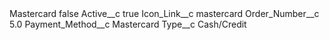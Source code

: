 <?xml version="1.0" encoding="UTF-8"?>
<CustomMetadata xmlns="http://soap.sforce.com/2006/04/metadata" xmlns:xsi="http://www.w3.org/2001/XMLSchema-instance" xmlns:xsd="http://www.w3.org/2001/XMLSchema">
    <label>Mastercard</label>
    <protected>false</protected>
    <values>
        <field>Active__c</field>
        <value xsi:type="xsd:boolean">true</value>
    </values>
    <values>
        <field>Icon_Link__c</field>
        <value xsi:type="xsd:string">mastercard</value>
    </values>
    <values>
        <field>Order_Number__c</field>
        <value xsi:type="xsd:double">5.0</value>
    </values>
    <values>
        <field>Payment_Method__c</field>
        <value xsi:type="xsd:string">Mastercard</value>
    </values>
    <values>
        <field>Type__c</field>
        <value xsi:type="xsd:string">Cash/Credit</value>
    </values>
</CustomMetadata>
